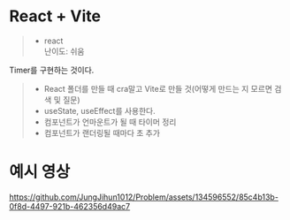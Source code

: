 # React + Vite

> * react <br />
난이도: 쉬움

Timer를 구현하는 것이다.

> * React 폴더를 만들 때 cra말고 Vite로 만들 것(어떻게 만드는 지 모르면 검색 및 질문)
> * useState, useEffect를 사용한다.
> * 컴포넌트가 언마운트가 될 때 타이머 정리
> * 컴포넌트가 랜더링될 때마다 초 추가

# 예시 영상


https://github.com/JungJihun1012/Problem/assets/134596552/85c4b13b-0f8d-4497-921b-462356d49ac7

